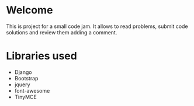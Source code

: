 # Welcome

This is project for a small code jam. It allows to read problems, submit code solutions and review them adding a
comment.

# Libraries used
* Django
* Bootstrap
* jquery
* font-awesome
* TinyMCE
